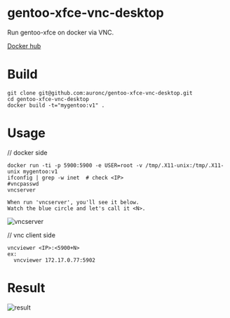 # gentoo-xfce-vnc-desktop
Run gentoo-xfce on docker via VNC.

[Docker hub](https://hub.docker.com/r/auronc/gentoo-xfce-vnc-desktop/)


# Build
```
git clone git@github.com:auronc/gentoo-xfce-vnc-desktop.git
cd gentoo-xfce-vnc-desktop
docker build -t="mygentoo:v1" .
```


# Usage
// docker side
```
docker run -ti -p 5900:5900 -e USER=root -v /tmp/.X11-unix:/tmp/.X11-unix mygentoo:v1
ifconfig | grep -w inet  # check <IP>
#vncpasswd
vncserver
```
```
When run 'vncserver', you'll see it below.
Watch the blue circle and let's call it <N>.
```
![vncserver](http://i.imgur.com/vLDCjlZ.jpg)


// vnc client side  
```
vncviewer <IP>:<5900+N>
ex:
  vncviewer 172.17.0.77:5902
```


# Result
![result](http://i.imgur.com/DV3Mttd.jpg)
